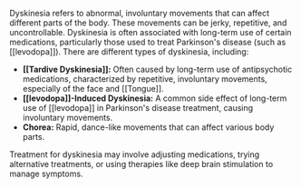 Dyskinesia refers to abnormal, involuntary movements that can affect different parts of the body. These movements can be jerky, repetitive, and uncontrollable. Dyskinesia is often associated with long-term use of certain medications, particularly those used to treat Parkinson's disease (such as [[levodopa]]). There are different types of dyskinesia, including:

- **[[Tardive Dyskinesia]]:** Often caused by long-term use of antipsychotic medications, characterized by repetitive, involuntary movements, especially of the face and [[Tongue]].
- **[[levodopa]]-Induced Dyskinesia:** A common side effect of long-term use of [[levodopa]] in Parkinson's disease treatment, causing involuntary movements.
- **Chorea:** Rapid, dance-like movements that can affect various body parts.

Treatment for dyskinesia may involve adjusting medications, trying alternative treatments, or using therapies like deep brain stimulation to manage symptoms.